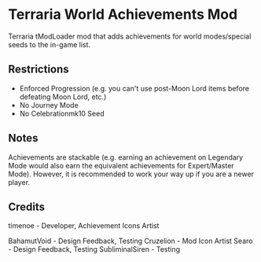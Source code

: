 # Terraria World Achievements Mod

Terraria tModLoader mod that adds achievements for world modes/special seeds to the in-game list.

## Restrictions
- Enforced Progression (e.g. you can't use post-Moon Lord items before defeating Moon Lord, etc.)
- No Journey Mode
- No Celebrationmk10 Seed

## Notes
Achievements are stackable (e.g. earning an achievement on Legendary Mode would also earn the equivalent achievements for Expert/Master Mode). However, it is recommended to work your way up if you are a newer player.

## Credits
timenoe - Developer, Achievement Icons Artist

BahamutVoid - Design Feedback, Testing
Cruzelion - Mod Icon Artist
Searo - Design Feedback, Testing
SubliminalSiren - Testing